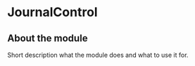 # JournalControl

## About the module
Short description what the module does and what to use it for.